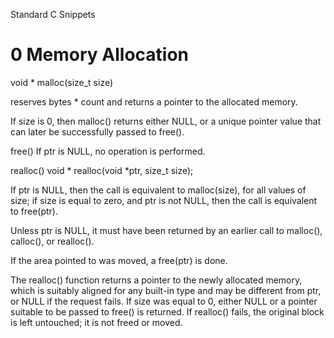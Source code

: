 Standard C Snippets

0 Memory Allocation
===================

void * malloc(size_t size)

reserves bytes * count and returns a pointer to the allocated memory.

If size is 0,  then malloc() returns either NULL,
or a unique pointer value that can later be successfully passed to free().

free()
If ptr is NULL, no operation is performed.

realloc()
void * realloc(void *ptr, size_t size);

If  ptr  is  NULL,  then the call is equivalent to malloc(size),
for all values of size; if size is equal to zero, and ptr is
not  NULL,  then  the  call  is equivalent to free(ptr).

Unless ptr is NULL, it must have been returned by an earlier call to  malloc(),
calloc(),  or realloc().

If the area pointed to was moved, a free(ptr) is done.

The realloc() function returns a pointer to the newly allocated memory,
which is suitably aligned for any built-in type and  may  be  different
from ptr, or NULL if the request fails.  If size was equal to 0, either
NULL or a pointer suitable to be passed  to  free()  is  returned.   If
realloc()  fails, the original block is left untouched; it is not freed
or moved.

